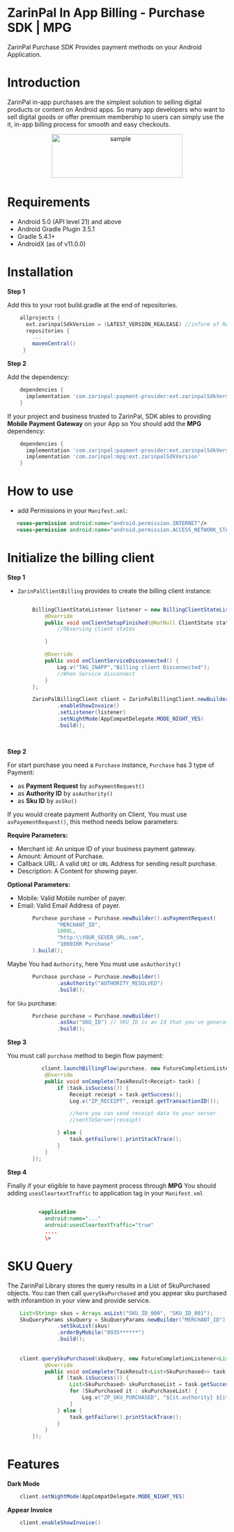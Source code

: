 ZarinPal In App Billing - Purchase SDK | MPG
============================================
ZarinPal Purchase SDK Provides payment methods on your Android Application.



Introduction
=============
ZarinPal in-app purchases are the simplest solution to selling digital products or content on Android apps. So many app developers who want to sell digital goods or offer premium membership to users can simply use the it, in-app billing process for smooth and easy checkouts.


<p align="center" width="100%">
<img src="https://raw.githubusercontent.com/ZarinPal/Android-SDK/master/logo%20%E2%80%93%201.png" alt="sample" width="300" height="100"/>
</p>


Requirements
============

*   Android 5.0 (API level 21) and above
*   Android Gradle Plugin 3.5.1
*   Gradle 5.4.1+
*   AndroidX (as of v11.0.0)

Installation
============

**Step 1**

Add this to your root build.gradle at the end of repositories.
```gradle
    allprojects {
      ext.zarinpalSdkVersion = (LATEST_VERSION_REALEASE) //inform of Releases: https://github.com/ZarinPal/Android-SDK/releases
      repositories {
        ...
        mavenCentral()
     }
```    

**Step 2**

Add the dependency:
```gradle
    dependencies {
      implementation 'com.zarinpal:payment-provider:ext.zarinpalSdkVersion'
    }
```    
    

If your project and business trusted to ZarinPal, SDK ables to providing **Mobile Payment Gateway** on your App so You should add the **MPG** dependency:
```gradle
    dependencies {
      implementation 'com.zarinpal:payment-provider:ext.zarinpalSdkVersion'
      implementation 'com.zarinpal:mpg:ext.zarinpalSdkVersion'
    }
```    

How to use
==========

*   add Permissions in your `Manifest.xml`:
```xml
   <uses-permission android:name="android.permission.INTERNET"/>
   <uses-permission android:name="android.permission.ACCESS_NETWORK_STATE"/>
```    

Initialize the billing client
=============================

**Step 1**

* `ZarinPalClientBilling` provides to create the billing client instance:
```java

        BillingClientStateListener listener = new BillingClientStateListener() {
            @Override
            public void onClientSetupFinished(@NotNull ClientState state) {
                //Observing client states

            }

            @Override
            public void onClientServiceDisconnected() {
                Log.v("TAG_INAPP","Billing client Disconnected");
                //When Service disconnect
            }
        };

        ZarinPalBillingClient client = ZarinPalBillingClient.newBuilder(this)
                .enableShowInvoice()
                .setListener(listener)
                .setNightMode(AppCompatDelegate.MODE_NIGHT_YES)
                .build();

        
```    

**Step 2**

For start purchase you need a `Purchase` instance, `Purchase` has 3 type of Payment:

*   as **Payment Request** by `asPaymentRequest()`
*   as **Authority ID** by `asAuthority()`
*   as **Sku ID** by `asSku()`

If you would create payment Authority on Client, You must use `asPayementRequest()`, this method needs below parameters:

**Require Parameters:**

*   Merchant id: An unique ID of your business payment gateway.
*   Amount: Amount of Purchase.
*   Callback URL: A valid `URI` or `URL` Address for sending result purchase.
*   Description: A Content for showing payer.

**Optional Parameters:**

*   Mobile: Valid Mobile number of payer.
*   Email: Valid Email Address of payer.

```java
        Purchase purchase = Purchase.newBuilder().asPaymentRequest(
                "MERCHANT_ID",
                1000L,
                "http:\\YOUR_SEVER_URL.com",
                "1000IRR Purchase"
        ).build();
```    

Maybe You had `Authority`, here You must use `asAuthority()`
```java
        Purchase purchase = Purchase.newBuilder()
                .asAuthority("AUTHORITY_RESOLVED")
                .build();
```   
for `Sku` purchase:
```java
        Purchase purchase = Purchase.newBuilder()
                .asSku("SKU_ID") // SKU_ID is an Id that you've generated on ZarinPal panel.
                .build();
```

**Step 3**

You must call `purchase` method to begin flow payment:
```java
           client.launchBillingFlow(purchase, new FutureCompletionListener<Receipt>() {
            @Override
            public void onComplete(TaskResult<Receipt> task) {
                if (task.isSuccess()) {
                    Receipt receipt = task.getSuccess();
                    Log.v("ZP_RECEIPT", receipt.getTransactionID());

                    //here you can send receipt data to your server
                    //sentToServer(receipt)

                } else {
                    task.getFailure().printStackTrace();
                }
            }
        });
```    
    
**Step 4**

Finally if your eligible to have payment process through **MPG** You should adding `usesCleartextTraffic` to application tag in your `Manifest.xml`
```xml
     
          <application
            android:name="..."
            android:usesCleartextTraffic="true"
            ....
            \>
```    

SKU Query
=========

The ZarinPal Library stores the query results in a List of SkuPurchased objects. You can then call `querySkuPurchased` and you appear sku purchased with inforamtion in your view and provide service.

```java
    List<String> skus = Arrays.asList("SKU_ID_000", "SKU_ID_001");
    SkuQueryParams skuQuery = SkuQueryParams.newBuilder("MERCHANT_ID")
                .setSkuList(skus)
                .orderByMobile("0935******")
                .build();
            
            
    client.querySkuPurchased(skuQuery, new FutureCompletionListener<List<SkuPurchased>>() {
            @Override
            public void onComplete(TaskResult<List<SkuPurchased>> task) {
                if (task.isSuccess()) {
                    List<SkuPurchased> skuPurchaseList = task.getSuccess();
                    for (SkuPurchased it : skuPurchaseList) {
                        Log.v("ZP_SKU_PURCHASED", "${it.authority} ${it.productId}");
                    }
                } else {
                    task.getFailure().printStackTrace();
                }
            }
        });
````

Features
========

**Dark Mode**

```java
    client.setNightMode(AppCompatDelegate.MODE_NIGHT_YES)
```    

**Appear Invoice**

```java
    client.enableShowInvoice()
```    

